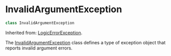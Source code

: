 # InvalidArgumentException

```c++
class InvalidArgumentException
```

Inherited from: [LogicErrorException](LogicErrorException.md).

The [InvalidArgumentException](InvalidArgumentException.md) class defines a type of exception object that reports invalid argument errors.